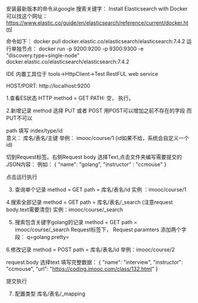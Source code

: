 安装最新版本的命令从google 搜索关键字：
Install Elasticsearch with Docker
可以找这个网址：
https://www.elastic.co/guide/en/elasticsearch/reference/current/docker.html

命令如下：
docker pull docker.elastic.co/elasticsearch/elasticsearch:7.4.2
运行单独节点：
docker run -p 9200:9200 -p 9300:9300 -e "discovery.type=single-node" docker.elastic.co/elasticsearch/elasticsearch:7.4.2



IDE 内置工具位于
tools->HttpClient->Test RestFUL web service

HOST/PORT: http://localhost:9200

1.查看ES状态
HTTP method = GET
PATH: 空， 执行。

2.新增记录
 method 选择 PUT 或者 POST
  用POST可以增加之前不存在的字段
  而PUT不可以
  
 
 path 填写 index/type/id    
  意义： 库名/表名/主键
  举例： imooc/course/1
  (id如果不给，系统会自定义一个id)
  
 切到Request标签。右侧Request body 选择Text,点击文件夹编写需要提交的JSON内容：
 例如：
 {   "name": "golang",   "instructor" : "ccmouse"  }
 
 点击运行执行

3. 查询单个记录
 method = GET
 path = 库名/表名/id
 实例 ：imooc/course/1
 
4.搜索全部记录
method = GET
path = 库名/表名/_search
(注意request body.text需要清空)
实例：imooc/course/_search 
 
5. 搜索包含关键字golang的记录
method = GET
path =  imooc/course/_search
Request标签下， Request paramters 添加两个字段：
q=golang
pretty=

6.修改记录
method = POST
path = 库名/表名/id 
举例：imooc/course/2

request.body 选择text
填写完整数据：
{   "name": "interview",   "instructor": "ccmouse",   "url": "https://coding.imooc.com/class/132.html"    }

提交执行

7. 配置类型
库名/表名/_mapping




 
 
 
 
 
  
  




